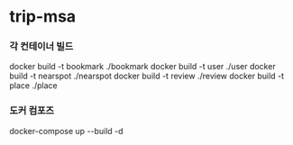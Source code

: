 # trip-msa

### 각 컨테이너 빌드

docker build -t bookmark ./bookmark
docker build -t user ./user
docker build -t nearspot ./nearspot
docker build -t review ./review
docker build -t place ./place

### 도커 컴포즈

docker-compose up --build -d
